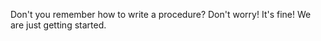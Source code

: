 Don't you remember how to write a procedure?
Don't worry! It's fine! We are just getting started.


